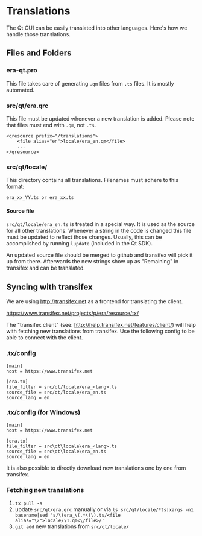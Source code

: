 Translations
============

The Qt GUI can be easily translated into other languages. Here's how we
handle those translations.

Files and Folders
-----------------

### era-qt.pro

This file takes care of generating `.qm` files from `.ts` files. It is mostly
automated.

### src/qt/era.qrc

This file must be updated whenever a new translation is added. Please note that
files must end with `.qm`, not `.ts`.

    <qresource prefix="/translations">
        <file alias="en">locale/era_en.qm</file>
        ...
    </qresource>

### src/qt/locale/

This directory contains all translations. Filenames must adhere to this format:

    era_xx_YY.ts or era_xx.ts

#### Source file

`src/qt/locale/era_en.ts` is treated in a special way. It is used as the
source for all other translations. Whenever a string in the code is changed
this file must be updated to reflect those changes. Usually, this can be
accomplished by running `lupdate` (included in the Qt SDK).

An updated source file should be merged to github and transifex will pick it
up from there. Afterwards the new strings show up as "Remaining" in transifex
and can be translated.

Syncing with transifex
----------------------

We are using http://transifex.net as a frontend for translating the client.

https://www.transifex.net/projects/p/era/resource/tx/

The "transifex client" (see: http://help.transifex.net/features/client/)
will help with fetching new translations from transifex. Use the following
config to be able to connect with the client.

### .tx/config

    [main]
    host = https://www.transifex.net

    [era.tx]
    file_filter = src/qt/locale/era_<lang>.ts
    source_file = src/qt/locale/era_en.ts
    source_lang = en
    
### .tx/config (for Windows)

    [main]
    host = https://www.transifex.net

    [era.tx]
    file_filter = src\qt\locale\era_<lang>.ts
    source_file = src\qt\locale\era_en.ts
    source_lang = en

It is also possible to directly download new translations one by one from transifex.

### Fetching new translations

1. `tx pull -a`
2. update `src/qt/era.qrc` manually or via
   `ls src/qt/locale/*ts|xargs -n1 basename|sed 's/\(era_\(.*\)\).ts/<file alias="\2">locale/\1.qm<\/file>/'`
3. `git add` new translations from `src/qt/locale/`
